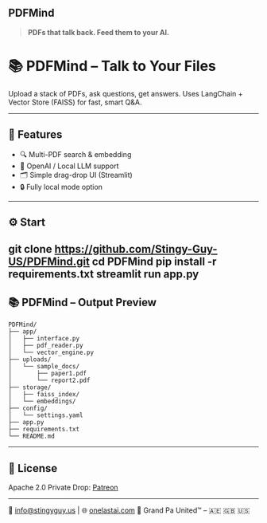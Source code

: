 ## PDFMind

> **PDFs that talk back. Feed them to your AI.**

# 📚 PDFMind – Talk to Your Files

Upload a stack of PDFs, ask questions, get answers. Uses LangChain + Vector Store (FAISS) for fast, smart Q&A.

---

## 🔎 Features

- 🔍 Multi-PDF search & embedding
- 🧠 OpenAI / Local LLM support
- 🗂️ Simple drag-drop UI (Streamlit)
- 🔒 Fully local mode option

---

## ⚙️ Start
git clone https://github.com/Stingy-Guy-US/PDFMind.git
cd PDFMind
pip install -r requirements.txt
streamlit run app.py
---

## 📚 PDFMind – Output Preview

```shell
PDFMind/
├── app/
│   ├── interface.py
│   ├── pdf_reader.py
│   └── vector_engine.py
├── uploads/
│   └── sample_docs/
│       ├── paper1.pdf
│       └── report2.pdf
├── storage/
│   ├── faiss_index/
│   └── embeddings/
├── config/
│   └── settings.yaml
├── app.py
├── requirements.txt
└── README.md
```

---

## 🔐 License

Apache 2.0
Private Drop: [Patreon](https://www.patreon.com/c/StingyGuyUS/)

---

📧 [info@stingyguy.us](mailto:info@stingyguy.us) | 🌐 [onelastai.com](https://www.onelastai.com)
🧠 Grand Pa United™ – 🇦🇪 🇬🇧 🇺🇸

````
